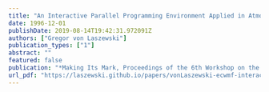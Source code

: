 ```yaml
---
title: "An Interactive Parallel Programming Environment Applied in Atmospheric Science"
date: 1996-12-01
publishDate: 2019-08-14T19:42:31.972091Z
authors: ["Gregor von Laszewski"]
publication_types: ["1"]
abstract: ""
featured: false
publication: "*Making Its Mark, Proceedings of the 6th Workshop on the Use of Parallel Processors in Meteorology*"
url_pdf: "https://laszewski.github.io/papers/vonLaszewski-ecwmf-interactive.pdf"
---
```


